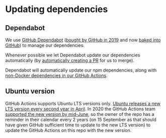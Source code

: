 # Updating dependencies

## Dependabot

We use [GitHub Dependabot](https://docs.github.com/en/github/administering-a-repository/keeping-your-dependencies-updated-automatically) 
([bought by GitHub in 2019](https://dependabot.com/blog/hello-github/) and now 
[baked into GitHub](https://github.blog/2020-06-01-keep-all-your-packages-up-to-date-with-dependabot/)) 
to manage our dependencies.

Whenever possible we let Dependabot update our dependencies automatically (by 
[automatically creating a PR](https://docs.github.com/en/github/administering-a-repository/managing-pull-requests-for-dependency-updates#about-github-dependabot-pull-requests)
for us to merge).

Dependabot will automatically update our npm dependencies, along with
[non-Docker dependencies in our GitHub Actions](https://github.blog/2020-06-25-dependabot-now-updates-your-actions-workflows/).


## Ubuntu version

GitHub Actions supports Ubuntu LTS versions only.  [Ubuntu releases a new LTS version every second year in
April](https://wiki.ubuntu.com/Releases).  In 2020 the GitHub Actions team [supported the new version by
mid-June](https://github.com/actions/virtual-environments/issues/228#issuecomment-644065532), so the owner
of the repo has a reminder in their calendar every 2 years (on 15 September as that should have given GitHub
sufficient time to update to the new LTS version) to update the GitHub Actions on this repo with the new version.
